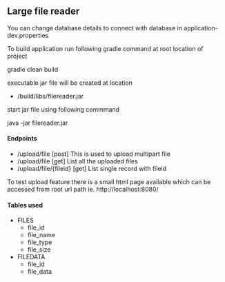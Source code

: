 ## Large file reader

You can change database details to connect with database in application-dev.properties

To build application run following gradle command at root location of project

gradle clean build

executable jar file will be created at location

* /build/libs/filereader.jar

start jar file using following commmand

java -jar filereader.jar

#### Endpoints

* /upload/file [post] This is used to upload multipart file
* /upload/file [get] List all the uploaded files
* /upload/file/{fileid} [get] List single record with fileid

To test upload feature there is a small html page available which can be accessed from root url path ie. http://localhost:8080/ 

#### Tables used

* FILES 
    * file_id
    * file_name
    * file_type
    * file_size
* FILEDATA
    * file_id
    * file_data
